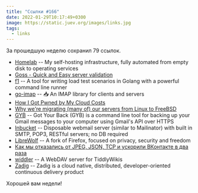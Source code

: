 ```yaml
---
title: "Ссылки #166"
date: 2022-01-29T10:17:49+0300
image: https://static.juev.org/images/links.jpg
tags: 
  - links
---
```

За прошедшую неделю сохранил 79 ссылок.

* [Homelab](https://github.com/khuedoan/homelab) -- My self-hosting infrastructure, fully automated from empty disk to operating services
* [Goss - Quick and Easy server validation](https://github.com/aelsabbahy/goss)
* [f1](https://github.com/form3tech-oss/f1) -- A tool for writing load test scenarios in Golang with a powerful command line runner
* [go-imap](https://github.com/emersion/go-imap) -- 📥 An IMAP library for clients and servers
* [How I Got Pwned by My Cloud Costs](https://www.troyhunt.com/how-i-got-pwned-by-my-cloud-costs/)
* [Why we're migrating (many of) our servers from Linux to FreeBSD](http://it-notes.dragas.net/2022/01/24/why-were-migrating-many-of-our-servers-from-linux-to-freebsd/)
* [GYB](https://github.com/GAM-team/got-your-back) -- Got Your Back (GYB) is a command line tool for backing up your Gmail messages to your computer using Gmail's API over HTTPS
* [Inbucket](https://github.com/inbucket/inbucket) -- Disposable webmail server (similar to Mailinator) with built in SMTP, POP3, RESTful servers; no DB required
* [LibreWolf](https://librewolf.net/) -- A fork of Firefox, focused on privacy, security and freedom
* [Как мы отказались от JPEG, JSON, TCP и ускорили ВКонтакте в два раза](https://habr.com/ru/company/vk/blog/594633/)
* [widdler](https://github.com/qbit/widdler) -- A WebDAV server for TiddlyWikis
* [Zadig](https://github.com/koderover/zadig) -- Zadig is a cloud native, distributed, developer-oriented continuous delivery product

Хорошей вам недели!

